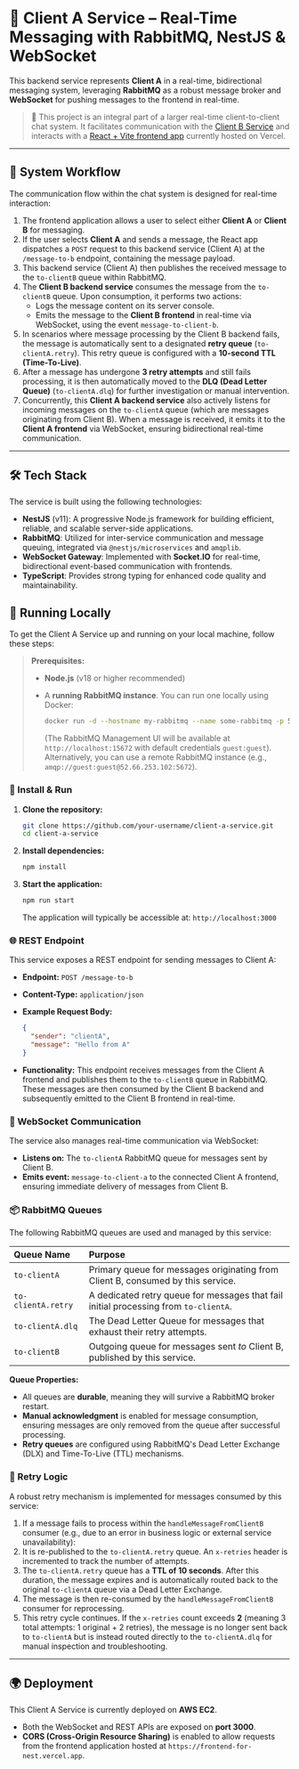 # 📡 Client A Service – Real-Time Messaging with RabbitMQ, NestJS & WebSocket

This backend service represents **Client A** in a real-time, bidirectional messaging system, leveraging **RabbitMQ** as a robust message broker and **WebSocket** for pushing messages to the frontend in real-time.

> 🧠 This project is an integral part of a larger real-time client-to-client chat system. It facilitates communication with the [Client B Service](https://github.com/your-username/client-b-service) and interacts with a [React + Vite frontend app](https://github.com/your-username/realtime-chat-frontend) currently hosted on Vercel.

---

## 🔄 System Workflow

The communication flow within the chat system is designed for real-time interaction:

1.  The frontend application allows a user to select either **Client A** or **Client B** for messaging.
2.  If the user selects **Client A** and sends a message, the React app dispatches a `POST` request to this backend service (Client A) at the `/message-to-b` endpoint, containing the message payload.
3.  This backend service (Client A) then publishes the received message to the `to-clientB` queue within RabbitMQ.
4.  The **Client B backend service** consumes the message from the `to-clientB` queue. Upon consumption, it performs two actions:
    - Logs the message content on its server console.
    - Emits the message to the **Client B frontend** in real-time via WebSocket, using the event `message-to-client-b`.
5.  In scenarios where message processing by the Client B backend fails, the message is automatically sent to a designated **retry queue** (`to-clientA.retry`). This retry queue is configured with a **10-second TTL (Time-To-Live)**.
6.  After a message has undergone **3 retry attempts** and still fails processing, it is then automatically moved to the **DLQ (Dead Letter Queue)** (`to-clientA.dlq`) for further investigation or manual intervention.
7.  Concurrently, this **Client A backend service** also actively listens for incoming messages on the `to-clientA` queue (which are messages originating from Client B). When a message is received, it emits it to the **Client A frontend** via WebSocket, ensuring bidirectional real-time communication.

---

## 🛠️ Tech Stack

The service is built using the following technologies:

- **NestJS** (v11): A progressive Node.js framework for building efficient, reliable, and scalable server-side applications.
- **RabbitMQ**: Utilized for inter-service communication and message queuing, integrated via `@nestjs/microservices` and `amqplib`.
- **WebSocket Gateway**: Implemented with **Socket.IO** for real-time, bidirectional event-based communication with frontends.
- **TypeScript**: Provides strong typing for enhanced code quality and maintainability.

## 🚀 Running Locally

To get the Client A Service up and running on your local machine, follow these steps:

> **Prerequisites:**
>
> - **Node.js** (v18 or higher recommended)
> - A **running RabbitMQ instance**. You can run one locally using Docker:
>
>   ```bash
>   docker run -d --hostname my-rabbitmq --name some-rabbitmq -p 5672:5672 -p 15672:15672 rabbitmq:3-management
>   ```
>
>   (The RabbitMQ Management UI will be available at `http://localhost:15672` with default credentials `guest:guest`).
>   Alternatively, you can use a remote RabbitMQ instance (e.g., `amqp://guest:guest@52.66.253.102:5672`).

### 🔧 Install & Run

1.  **Clone the repository:**

    ```bash
    git clone https://github.com/your-username/client-a-service.git
    cd client-a-service
    ```

2.  **Install dependencies:**

    ```bash
    npm install
    ```

3.  **Start the application:**

    ```bash
    npm run start
    ```

    The application will typically be accessible at: `http://localhost:3000`

### 🌐 REST Endpoint

This service exposes a REST endpoint for sending messages to Client A:

- **Endpoint:** `POST /message-to-b`
- **Content-Type:** `application/json`
- **Example Request Body:**

  ```json
  {
    "sender": "clientA",
    "message": "Hello from A"
  }
  ```

- **Functionality:** This endpoint receives messages from the Client A frontend and publishes them to the `to-clientB` queue in RabbitMQ. These messages are then consumed by the Client B backend and subsequently emitted to the Client B frontend in real-time.

### 📡 WebSocket Communication

The service also manages real-time communication via WebSocket:

- **Listens on:** The `to-clientA` RabbitMQ queue for messages sent by Client B.
- **Emits event:** `message-to-client-a` to the connected Client A frontend, ensuring immediate delivery of messages from Client B.

### 📦 RabbitMQ Queues

The following RabbitMQ queues are used and managed by this service:

| Queue Name         | Purpose                                                                              |
| :----------------- | :----------------------------------------------------------------------------------- |
| `to-clientA`       | Primary queue for messages originating from Client B, consumed by this service.      |
| `to-clientA.retry` | A dedicated retry queue for messages that fail initial processing from `to-clientA`. |
| `to-clientA.dlq`   | The Dead Letter Queue for messages that exhaust their retry attempts.                |
| `to-clientB`       | Outgoing queue for messages sent _to_ Client B, published by this service.           |

**Queue Properties:**

- All queues are **durable**, meaning they will survive a RabbitMQ broker restart.
- **Manual acknowledgment** is enabled for message consumption, ensuring messages are only removed from the queue after successful processing.
- **Retry queues** are configured using RabbitMQ's Dead Letter Exchange (DLX) and Time-To-Live (TTL) mechanisms.

### 🔁 Retry Logic

A robust retry mechanism is implemented for messages consumed by this service:

1.  If a message fails to process within the `handleMessageFromClientB` consumer (e.g., due to an error in business logic or external service unavailability):
2.  It is re-published to the `to-clientA.retry` queue. An `x-retries` header is incremented to track the number of attempts.
3.  The `to-clientA.retry` queue has a **TTL of 10 seconds**. After this duration, the message expires and is automatically routed back to the original `to-clientA` queue via a Dead Letter Exchange.
4.  The message is then re-consumed by the `handleMessageFromClientB` consumer for reprocessing.
5.  This retry cycle continues. If the `x-retries` count exceeds **2** (meaning 3 total attempts: 1 original + 2 retries), the message is no longer sent back to `to-clientA` but is instead routed directly to the `to-clientA.dlq` for manual inspection and troubleshooting.

---

## 🌍 Deployment

This Client A Service is currently deployed on **AWS EC2**.

- Both the WebSocket and REST APIs are exposed on **port 3000**.
- **CORS (Cross-Origin Resource Sharing)** is enabled to allow requests from the frontend application hosted at `https://frontend-for-nest.vercel.app`.
